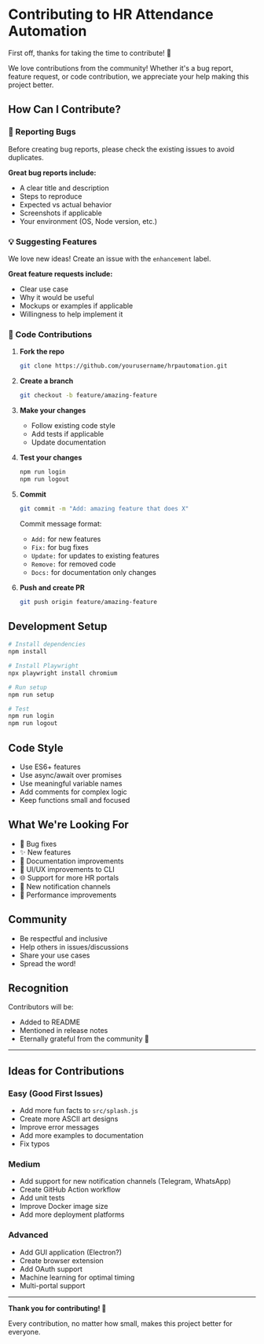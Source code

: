 # Contributing to HR Attendance Automation

First off, thanks for taking the time to contribute! 🎉

We love contributions from the community! Whether it's a bug report, feature request, or code contribution, we appreciate your help making this project better.

## How Can I Contribute?

### 🐛 Reporting Bugs

Before creating bug reports, please check the existing issues to avoid duplicates.

**Great bug reports include:**
- A clear title and description
- Steps to reproduce
- Expected vs actual behavior
- Screenshots if applicable
- Your environment (OS, Node version, etc.)

### 💡 Suggesting Features

We love new ideas! Create an issue with the `enhancement` label.

**Great feature requests include:**
- Clear use case
- Why it would be useful
- Mockups or examples if applicable
- Willingness to help implement it

### 🔧 Code Contributions

1. **Fork the repo**
   ```bash
   git clone https://github.com/yourusername/hrpautomation.git
   ```

2. **Create a branch**
   ```bash
   git checkout -b feature/amazing-feature
   ```

3. **Make your changes**
   - Follow existing code style
   - Add tests if applicable
   - Update documentation

4. **Test your changes**
   ```bash
   npm run login
   npm run logout
   ```

5. **Commit**
   ```bash
   git commit -m "Add: amazing feature that does X"
   ```

   Commit message format:
   - `Add:` for new features
   - `Fix:` for bug fixes
   - `Update:` for updates to existing features
   - `Remove:` for removed code
   - `Docs:` for documentation only changes

6. **Push and create PR**
   ```bash
   git push origin feature/amazing-feature
   ```

## Development Setup

```bash
# Install dependencies
npm install

# Install Playwright
npx playwright install chromium

# Run setup
npm run setup

# Test
npm run login
npm run logout
```

## Code Style

- Use ES6+ features
- Use async/await over promises
- Use meaningful variable names
- Add comments for complex logic
- Keep functions small and focused

## What We're Looking For

- 🐛 Bug fixes
- ✨ New features
- 📝 Documentation improvements
- 🎨 UI/UX improvements to CLI
- 🌐 Support for more HR portals
- 🔔 New notification channels
- 🚀 Performance improvements

## Community

- Be respectful and inclusive
- Help others in issues/discussions
- Share your use cases
- Spread the word!

## Recognition

Contributors will be:
- Added to README
- Mentioned in release notes
- Eternally grateful from the community 🙏

---

## Ideas for Contributions

### Easy (Good First Issues)
- Add more fun facts to `src/splash.js`
- Create more ASCII art designs
- Improve error messages
- Add more examples to documentation
- Fix typos

### Medium
- Add support for new notification channels (Telegram, WhatsApp)
- Create GitHub Action workflow
- Add unit tests
- Improve Docker image size
- Add more deployment platforms

### Advanced
- Add GUI application (Electron?)
- Create browser extension
- Add OAuth support
- Machine learning for optimal timing
- Multi-portal support

---

**Thank you for contributing! 🚀**

Every contribution, no matter how small, makes this project better for everyone.
